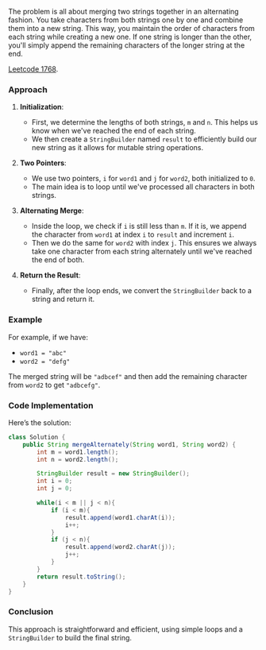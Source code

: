 The problem is all about merging two strings together in an alternating fashion. You take characters from both strings one by one and combine them into a new string. This way, you maintain the order of characters from each string while creating a new one. If one string is longer than the other, you'll simply append the remaining characters of the longer string at the end.

[Leetcode 1768](https://leetcode.com/problems/merge-strings-alternately/).

### Approach

1. **Initialization**:
   - First, we determine the lengths of both strings, `m` and `n`. This helps us know when we've reached the end of each string.
   - We then create a `StringBuilder` named `result` to efficiently build our new string as it allows for mutable string operations.

2. **Two Pointers**:
   - We use two pointers, `i` for `word1` and `j` for `word2`, both initialized to `0`.
   - The main idea is to loop until we've processed all characters in both strings. 

3. **Alternating Merge**:
   - Inside the loop, we check if `i` is still less than `m`. If it is, we append the character from `word1` at index `i` to `result` and increment `i`.
   - Then we do the same for `word2` with index `j`. This ensures we always take one character from each string alternately until we've reached the end of both.

4. **Return the Result**:
   - Finally, after the loop ends, we convert the `StringBuilder` back to a string and return it.

### Example

For example, if we have:
- `word1 = "abc"`
- `word2 = "defg"`

The merged string will be `"adbcef"` and then add the remaining character from `word2` to get `"adbcefg"`.

### Code Implementation

Here’s the solution:

```java
class Solution {
    public String mergeAlternately(String word1, String word2) {
        int m = word1.length();
        int n = word2.length();

        StringBuilder result = new StringBuilder();
        int i = 0;
        int j = 0;

        while(i < m || j < n){
            if (i < m){
                result.append(word1.charAt(i));
                i++;
            } 
            if (j < n){
                result.append(word2.charAt(j));
                j++;
            }
        }
        return result.toString();
    }
}
```

### Conclusion

This approach is straightforward and efficient, using simple loops and a `StringBuilder` to build the final string.